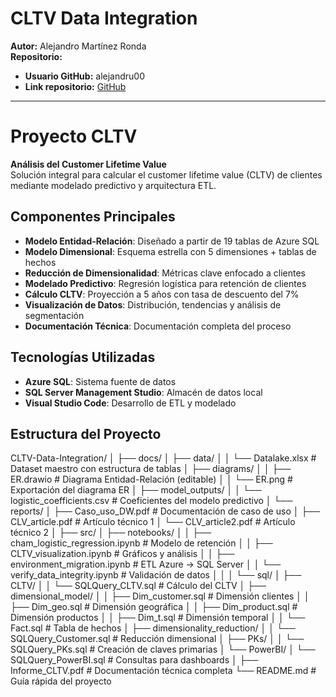 # CLTV Data Integration

**Autor:** Alejandro Martínez Ronda  
**Repositorio:**  
- **Usuario GitHub:** alejandru00  
- **Link repositorio:** [GitHub](https://github.com/alejandru00/Entrega_Investigacion_Operativa.git)

------

# Proyecto CLTV

**Análisis del Customer Lifetime Value**  
Solución integral para calcular el customer lifetime value (CLTV) de clientes mediante modelado predictivo y arquitectura ETL.

## Componentes Principales
- **Modelo Entidad-Relación**: Diseñado a partir de 19 tablas de Azure SQL
- **Modelo Dimensional**: Esquema estrella con 5 dimensiones + tablas de hechos
- **Reducción de Dimensionalidad**: Métricas clave enfocado a clientes
- **Modelado Predictivo**: Regresión logística para retención de clientes
- **Cálculo CLTV**: Proyección a 5 años con tasa de descuento del 7%
- **Visualización de Datos**: Distribución, tendencias y análisis de segmentación
- **Documentación Técnica**: Documentación completa del proceso

## Tecnologías Utilizadas
- **Azure SQL**: Sistema fuente de datos
- **SQL Server Management Studio**: Almacén de datos local
- **Visual Studio Code**: Desarrollo de ETL y modelado

## Estructura del Proyecto
CLTV-Data-Integration/
│
├── docs/
│ ├── data/
│ │ └── Datalake.xlsx # Dataset maestro con estructura de tablas
│ ├── diagrams/
│ │ ├── ER.drawio # Diagrama Entidad-Relación (editable)
│ │ └── ER.png # Exportación del diagrama ER
│ ├── model_outputs/
│ │ └── logistic_coefficients.csv # Coeficientes del modelo predictivo
│ └── reports/
│ ├── Caso_uso_DW.pdf # Documentación de caso de uso
│ ├── CLV_article.pdf # Artículo técnico 1
│ └── CLV_article2.pdf # Artículo técnico 2
│
├── src/
│ ├── notebooks/
│ │ ├── cham_logistic_regression.ipynb # Modelo de retención
│ │ ├── CLTV_visualization.ipynb # Gráficos y análisis
│ │ ├── environment_migration.ipynb # ETL Azure → SQL Server
│ │ └── verify_data_integrity.ipynb # Validación de datos
│ │
│ └── sql/
│ ├── CLTV/
│ │ └── SQLQuery_CLTV.sql # Cálculo del CLTV
│ ├── dimensional_model/
│ │ ├── Dim_customer.sql # Dimensión clientes
│ │ ├── Dim_geo.sql # Dimensión geográfica
│ │ ├── Dim_product.sql # Dimensión productos
│ │ ├── Dim_t.sql # Dimensión temporal
│ │ └── Fact.sql # Tabla de hechos
│ ├── dimensionality_reduction/
│ │ └── SQLQuery_Customer.sql # Reducción dimensional
│ ├── PKs/
│ │ └── SQLQuery_PKs.sql # Creación de claves primarias
│ └── PowerBI/
│ └── SQLQuery_PowerBI.sql # Consultas para dashboards
│
├── Informe_CLTV.pdf # Documentación técnica completa
└── README.md # Guía rápida del proyecto
